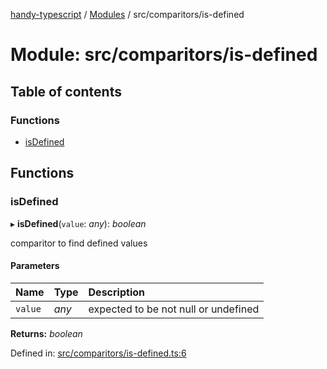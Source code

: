 [handy-typescript](../README.md) / [Modules](../modules.md) / src/comparitors/is-defined

# Module: src/comparitors/is-defined

## Table of contents

### Functions

- [isDefined](src_comparitors_is_defined.md#isdefined)

## Functions

### isDefined

▸ **isDefined**(`value`: *any*): *boolean*

comparitor to find defined values

#### Parameters

| Name | Type | Description |
| :------ | :------ | :------ |
| `value` | *any* | expected to be not null or undefined |

**Returns:** *boolean*

Defined in: [src/comparitors/is-defined.ts:6](https://github.com/robbiemu/handy-typescript/blob/60b7785/src/comparitors/is-defined.ts#L6)
